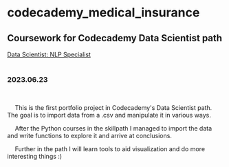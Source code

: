# codecademy_medical_insurance
<h2>Coursework for Codecademy Data Scientist path</h2>
<a href=https://www.codecademy.com/learn/paths/data-science-nlp>Data Scientist: NLP Specialist</a>
</br></br>
<h3>2023.06.23</h3></br>
<p>&emsp; This is the first portfolio project in Codecademy's Data Scientist path. The goal is to import data from a .csv and manipulate it in various ways.</p>
<p>&emsp; After the Python courses in the skillpath I managed to import the data and write functions to explore it and arrive at conclusions.</p>
<p>&emsp; Further in the path I will learn tools to aid visualization and do more interesting things :)</p></br>
